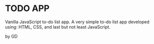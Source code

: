 # TODO APP
Vanilla JavaScript to-do list app.
A very simple to-do list app developed using: HTML, CSS, and last but not least JavaScript.

by GD